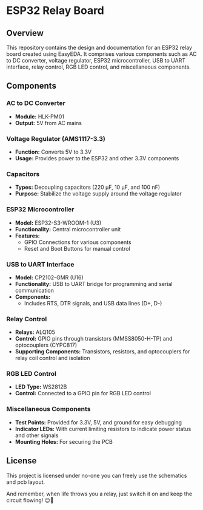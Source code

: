 # ESP32 Relay Board

## Overview

This repository contains the design and documentation for an ESP32 relay board created using EasyEDA. It comprises various components such as AC to DC converter, voltage regulator, ESP32 microcontroller, USB to UART interface, relay control, RGB LED control, and miscellaneous components.

## Components

### AC to DC Converter

- **Module:** HLK-PM01
- **Output:** 5V from AC mains

### Voltage Regulator (AMS1117-3.3)

- **Function:** Converts 5V to 3.3V
- **Usage:** Provides power to the ESP32 and other 3.3V components

### Capacitors

- **Types:** Decoupling capacitors (220 µF, 10 µF, and 100 nF)
- **Purpose:** Stabilize the voltage supply around the voltage regulator

### ESP32 Microcontroller

- **Model:** ESP32-S3-WROOM-1 (U3)
- **Functionality:** Central microcontroller unit
- **Features:**
  - GPIO Connections for various components
  - Reset and Boot Buttons for manual control

### USB to UART Interface

- **Model:** CP2102-GMR (U16)
- **Functionality:** USB to UART bridge for programming and serial communication
- **Components:**
  - Includes RTS, DTR signals, and USB data lines (D+, D-)

### Relay Control

- **Relays:** ALQ105
- **Control:** GPIO pins through transistors (MMSS8050-H-TP) and optocouplers (CYPC817)
- **Supporting Components:** Transistors, resistors, and optocouplers for relay coil control and isolation

### RGB LED Control

- **LED Type:** WS2812B
- **Control:** Connected to a GPIO pin for RGB LED control

### Miscellaneous Components

- **Test Points:** Provided for 3.3V, 5V, and ground for easy debugging
- **Indicator LEDs:** With current limiting resistors to indicate power status and other signals
- **Mounting Holes:** For securing the PCB

## License

This project is licensed under no-one you can freely use the schematics and pcb layout.

And remember, when life throws you a relay, just switch it on and keep the circuit flowing! 😉🔌

